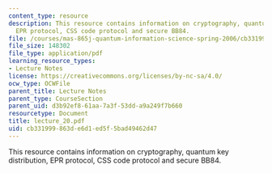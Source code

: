 ```yaml
---
content_type: resource
description: This resource contains information on cryptography, quantum key distribution,
  EPR protocol, CSS code protocol and secure BB84.
file: /courses/mas-865j-quantum-information-science-spring-2006/cb331999863de6d1ed5f5bad49462d47_lecture_20.pdf
file_size: 148302
file_type: application/pdf
learning_resource_types:
- Lecture Notes
license: https://creativecommons.org/licenses/by-nc-sa/4.0/
ocw_type: OCWFile
parent_title: Lecture Notes
parent_type: CourseSection
parent_uid: d3b92ef8-61aa-7a3f-53dd-a9a249f7b660
resourcetype: Document
title: lecture_20.pdf
uid: cb331999-863d-e6d1-ed5f-5bad49462d47
---
```

This resource contains information on cryptography, quantum key distribution, EPR protocol, CSS code protocol and secure BB84.